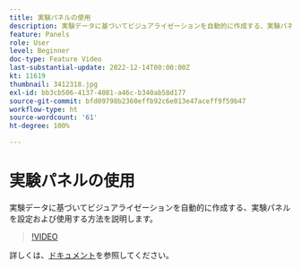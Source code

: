 ```yaml
---
title: 実験パネルの使用
description: 実験データに基づいてビジュアライゼーションを自動的に作成する、実験パネルを設定および使用する方法を説明します。
feature: Panels
role: User
level: Beginner
doc-type: Feature Video
last-substantial-update: 2022-12-14T00:00:00Z
kt: 11619
thumbnail: 3412318.jpg
exl-id: bb3cb506-4137-4081-a46c-b340ab58d177
source-git-commit: bfd09798b2360effb92c6e013e47aceff9f59b47
workflow-type: ht
source-wordcount: '61'
ht-degree: 100%

---
```


# 実験パネルの使用

実験データに基づいてビジュアライゼーションを自動的に作成する、実験パネルを設定および使用する方法を説明します。

>[!VIDEO](https://video.tv.adobe.com/v/3412318/?quality=12&learn=on)

詳しくは、[ドキュメント](https://experienceleague.adobe.com/docs/analytics-platform/using/cja-workspace/panels/experimentation.html?lang=ja)を参照してください。
